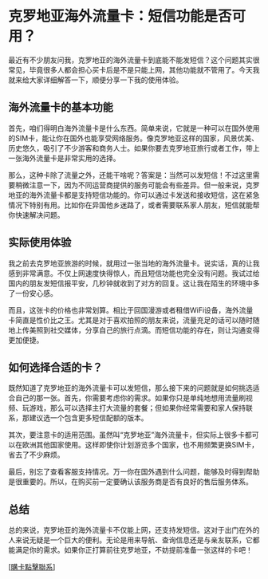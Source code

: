# 克罗地亚海外流量卡：短信功能是否可用？

最近有不少朋友问我，克罗地亚的海外流量卡到底能不能发短信？这个问题其实很常见，毕竟很多人都会担心买卡后是不是只能上网，其他功能就不管用了。今天我就来给大家详细解答一下，顺便分享一下我的使用体验。

## 海外流量卡的基本功能

首先，咱们得明白海外流量卡是什么东西。简单来说，它就是一种可以在国外使用的SIM卡，能让你在国外也能享受网络服务。像克罗地亚这样的国家，风景优美、历史悠久，吸引了不少游客和商务人士。如果你要去克罗地亚旅行或者工作，带上一张海外流量卡是非常实用的选择。

那么，这种卡除了流量之外，还能干啥呢？答案是：当然可以发短信！不过这里需要稍微注意一下，因为不同运营商提供的服务可能会有些差异。但一般来说，克罗地亚的海外流量卡都是支持短信功能的。你可以通过卡发送和接收短信，这在紧急情况下特别有用。比如你在异国他乡迷路了，或者需要联系家人朋友，短信就能帮你快速解决问题。

## 实际使用体验

我之前去克罗地亚旅游的时候，就用过一张当地的海外流量卡。说实话，真的让我感到非常满意。不仅上网速度快得惊人，而且短信功能也完全没有问题。我试过给国内的朋友发短信报平安，几秒钟就收到了对方的回复。这让我在陌生的环境中多了一份安心感。

而且，这张卡的价格也非常划算。相比于回国漫游或者租借WiFi设备，海外流量卡简直是性价比之王。尤其是对于喜欢拍照的朋友来说，流量充足的话可以随时随地上传美照到社交媒体，分享自己的旅行点滴。而短信功能的存在，则让沟通变得更加便捷。

## 如何选择合适的卡？

既然知道了克罗地亚的海外流量卡可以发短信，那么接下来的问题就是如何挑选适合自己的那一张。首先，你需要考虑你的需求。如果你只是单纯地想用流量刷视频、玩游戏，那么可以选择主打大流量的套餐；但如果你经常需要和家人保持联系，那建议选一个包含更多短信配额的版本。

其次，要注意卡的适用范围。虽然叫“克罗地亚”海外流量卡，但实际上很多卡都可以在欧洲其他国家使用。这样即使你计划游览多个国家，也不用频繁更换SIM卡，省去了不少麻烦。

最后，别忘了查看客服支持情况。万一你在国外遇到什么问题，能够及时得到帮助是很重要的。所以，在购买前一定要确认该服务商是否有良好的售后服务体系。

## 总结

总的来说，克罗地亚的海外流量卡不仅能上网，还支持发短信。这对于出门在外的人来说无疑是一个巨大的便利。无论是用来导航、查询信息还是与亲友联系，它都能满足你的需求。如果你正打算前往克罗地亚，不妨提前准备一张这样的卡吧！

[[購卡點擊聯系](https://t.me/s/esim1088)]